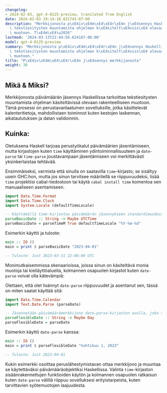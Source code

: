 ```yaml
---
changelog:
- 2024-02-03, gpt-4-0125-preview, translated from English
date: 2024-02-03 19:14:18.831743-07:00
description: "Merkkijonosta p\xE4iv\xE4m\xE4\xE4r\xE4n j\xE4sennys Haskellissa tarkoittaa\
  \ tekstiesitysten muuntamista ohjelman k\xE4sitelt\xE4viss\xE4 olevaan rakenteelliseen\
  \ muotoon. T\xE4m\xE4\u2026"
lastmod: '2024-03-13T22:44:56.624167-06:00'
model: gpt-4-0125-preview
summary: "Merkkijonosta p\xE4iv\xE4m\xE4\xE4r\xE4n j\xE4sennys Haskellissa tarkoittaa\
  \ tekstiesitysten muuntamista ohjelman k\xE4sitelt\xE4viss\xE4 olevaan rakenteelliseen\
  \ muotoon."
title: "P\xE4iv\xE4m\xE4\xE4r\xE4n j\xE4sennys merkkijonosta"
weight: 30
---
```


## Mikä & Miksi?

Merkkijonosta päivämäärän jäsennys Haskellissa tarkoittaa tekstiesitysten muuntamista ohjelman käsiteltävissä olevaan rakenteelliseen muotoon. Tämä prosessi on perustavanlaatuinen sovelluksille, jotka käsittelevät kalenteritietoja, mahdollistaen toiminnot kuten kestojen laskennan, aikataulutuksen ja datan validoinnin.

## Kuinka:

Oletuksena Haskell tarjoaa perustyökalut päivämäärien jäsentämiseen, mutta kirjastojen kuten `time` käyttäminen ydintoiminnallisuuteen ja `date-parse` tai `time-parse` joustavampaan jäsentämiseen voi merkittävästi yksinkertaistaa tehtävää.

Ensimmäiseksi, varmista että sinulla on saatavilla `time`-kirjasto; se sisältyy usein GHC:hon, mutta jos sinun tarvitsee määritellä se riippuvuudeksi, lisää `time` projektiisi cabal-tiedostoon tai käytä `cabal install time` komentoa sen manuaaliseen asentamiseen.

```haskell
import Data.Time.Format
import Data.Time.Clock
import System.Locale (defaultTimeLocale)

-- Käyttämällä time-kirjastoa päivämäärän jäsennykseen standardimuodossa
parseBasicDate :: String -> Maybe UTCTime
parseBasicDate = parseTimeM True defaultTimeLocale "%Y-%m-%d"
```

Esimerkin käyttö ja tuloste:

```haskell
main :: IO ()
main = print $ parseBasicDate "2023-04-01"

-- Tuloste: Just 2023-03-31 22:00:00 UTC
```

Monimutkaisemmissa skenaarioissa, joissa sinun on käsiteltävä monia muotoja tai kieliäyttöalueita, kolmannen osapuolen kirjastot kuten `date-parse` voivat olla kätevämpiä:

Olettaen, että olet lisännyt `date-parse` riippuvuudet ja asentanut sen, tässä on miten saatat käyttää sitä:

```haskell
import Data.Time.Calendar
import Text.Date.Parse (parseDate)

-- Jäsennetään päivämäärämerkkijono date-parse-kirjaston avulla, joka tukee useita muotoja
parseFlexibleDate :: String -> Maybe Day
parseFlexibleDate = parseDate
```

Esimerkin käyttö `date-parse` kanssa:

```haskell
main :: IO ()
main = print $ parseFlexibleDate "huhtikuu 1, 2023"

-- Tuloste: Just 2023-04-01
```

Kukin esimerkki osoittaa peruslähestymistavan ottaa merkkijono ja muuntaa se käytettäväksi päivämääräobjektiksi Haskellissa. Valinta `time`-kirjaston sisäänrakennettujen funktioiden käytön ja kolmannen osapuolen ratkaisun kuten `date-parse` välillä riippuu sovelluksesi erityistarpeista, kuten tarvittavien syötemuotojen laajuudesta.
